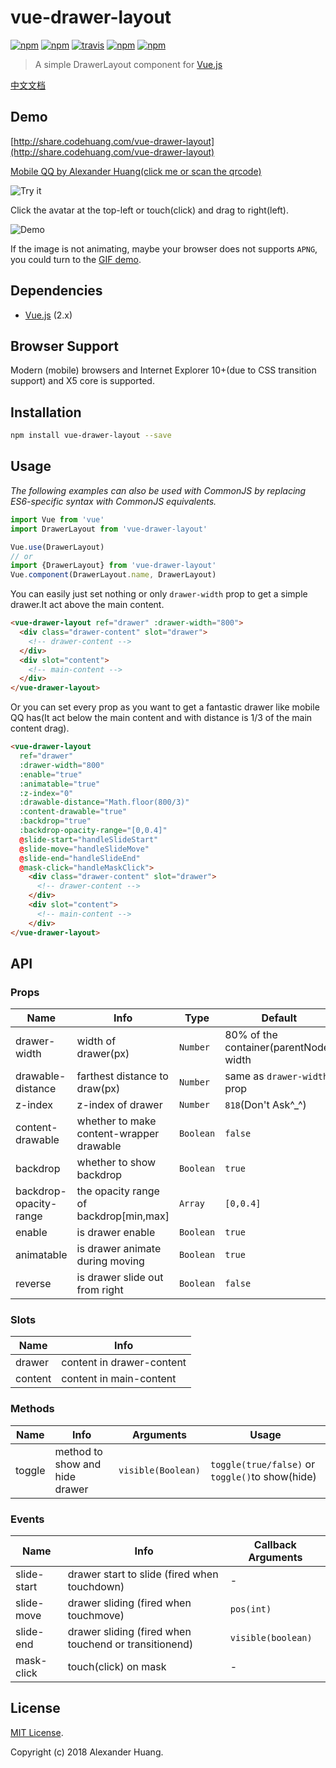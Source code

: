 # vue-drawer-layout
[![npm](https://img.shields.io/npm/v/vue-drawer-layout.svg)](https://www.npmjs.org/package/vue-drawer-layout)
[![npm](https://img.shields.io/npm/dt/vue-drawer-layout.svg)](https://www.npmjs.org/package/vue-drawer-layout)
[![travis](https://img.shields.io/travis/hjl19911127/vue-drawer-layout.svg)](https://travis-ci.org/hjl19911127/vue-drawer-layout)
[![npm](https://img.shields.io/codecov/c/gh/hjl19911127/vue-drawer-layout.svg)](https://codecov.io/gh/hjl19911127/vue-drawer-layout)
[![npm](https://img.shields.io/npm/l/vue-drawer-layout.svg)](https://www.npmjs.org/package/vue-drawer-layout)
> A simple DrawerLayout component for [Vue.js](http://vuejs.org)

[中文文档](README.zh-CN.md)

## Demo

[http://share.codehuang.com/vue-drawer-layout](http://share.codehuang.com/vue-drawer-layout)

[Mobile QQ by Alexander Huang(click me or scan the qrcode)](http://chat.codehuang.com/message)

![Try it](assets/qrcode.png)

Click the avatar at the top-left or touch(click) and drag to right(left).

![Demo](assets/demo.png)

If the image is not animating, maybe your browser does not supports `APNG`, you could turn to the [GIF demo](assets/demo.gif).

## Dependencies
* [Vue.js](http://vuejs.org) (2.x)

## Browser Support
Modern (mobile) browsers and Internet Explorer 10+(due to CSS transition support) and X5 core is supported.

## Installation

```bash
npm install vue-drawer-layout --save
```

## Usage

*The following examples can also be used with CommonJS by replacing ES6-specific syntax with CommonJS equivalents.*

```js
import Vue from 'vue'
import DrawerLayout from 'vue-drawer-layout'

Vue.use(DrawerLayout)
// or
import {DrawerLayout} from 'vue-drawer-layout'
Vue.component(DrawerLayout.name, DrawerLayout)
```
You can easily just set nothing or only `drawer-width` prop to get a simple drawer.It act above the main content.
```html
<vue-drawer-layout ref="drawer" :drawer-width="800">
  <div class="drawer-content" slot="drawer">
    <!-- drawer-content -->
  </div>
  <div slot="content">
    <!-- main-content -->
  </div>
</vue-drawer-layout>
```
Or you can set every prop as you want to get a fantastic drawer like mobile QQ has(It act below the main content and with distance is 1/3 of the main content drag).

```html
<vue-drawer-layout
  ref="drawer"
  :drawer-width="800"
  :enable="true"
  :animatable="true"
  :z-index="0"
  :drawable-distance="Math.floor(800/3)"
  :content-drawable="true"
  :backdrop="true"
  :backdrop-opacity-range="[0,0.4]"
  @slide-start="handleSlideStart"
  @slide-move="handleSlideMove"
  @slide-end="handleSlideEnd"
  @mask-click="handleMaskClick">
    <div class="drawer-content" slot="drawer">
      <!-- drawer-content -->
    </div>
    <div slot="content">
      <!-- main-content -->
    </div>
</vue-drawer-layout>
```

## API

### Props

| Name | Info | Type | Default |
|-----------|-----------|-----------|-------------|
| drawer-width | width of drawer(px) | `Number` | 80% of the container(parentNode) width |
| drawable-distance | farthest distance to draw(px) | `Number` | same as `drawer-width` prop |
| z-index | z-index of drawer | `Number` | `818`(Don't Ask^_^) |
| content-drawable | whether to make content-wrapper drawable | `Boolean` | `false` |
| backdrop | whether to show backdrop | `Boolean` | `true` |
| backdrop-opacity-range | the opacity range of backdrop[min,max] | `Array` | `[0,0.4]` |
| enable | is drawer enable | `Boolean` | `true` |
| animatable | is drawer animate during moving | `Boolean` | `true` |
| reverse | is drawer slide out from right | `Boolean` | `false` |

### Slots

| Name | Info | 
|-----------|-----------|
| drawer | content in drawer-content |
| content | content in main-content |

### Methods

| Name | Info | Arguments | Usage |
|-----------|-----------|-----------|-----------|
| toggle | method to show and hide drawer | `visible(Boolean)` | `toggle(true/false)` or `toggle()`to show(hide) |

### Events

| Name | Info | Callback Arguments |
|-----------|-----------|-----------|
| slide-start | drawer start to slide (fired when touchdown) | - |
| slide-move | drawer sliding (fired when touchmove) | `pos(int)` |
| slide-end | drawer sliding (fired when touchend or transitionend) | `visible(boolean)` |
| mask-click | touch(click) on mask  | - |

## License
[MIT License](LICENSE).

Copyright (c) 2018 Alexander Huang.
